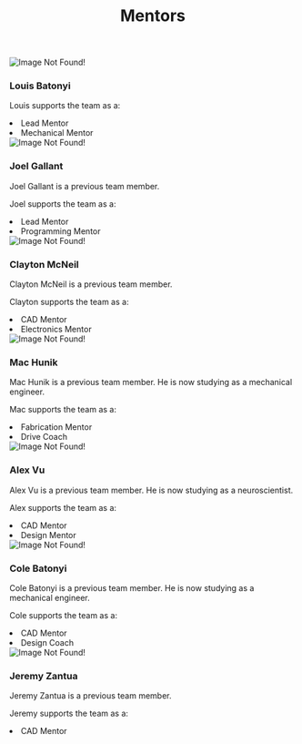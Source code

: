﻿---
layout: team
title: Mentors
---
<main role="main">
  <div class="album py-4">
    <div class="container">
      <div class="row">
        <div class="col-md-4">
          <div class="card mb-4 box-shadow">
            <img class="img-fluid" alt="Image Not Found!" src="/resources/img/mentors/louis-batonyi.jpg">
            <div class="card-body">
              <h3 class="card-text">Louis Batonyi</h3>
              <p class="card-text">Louis supports the team as a:</p>
              <li class="card-text">Lead Mentor</li>
              <li class="card-text">Mechanical Mentor</li>
            </div>
          </div>
        </div>
        <div class="col-md-4">
          <div class="card mb-4 box-shadow">
            <img class="img-fluid" alt="Image Not Found!" src="/resources/img/mentors/joel-gallant.jpg">
            <div class="card-body">
              <h3 class="card-text">Joel Gallant</h3>
              <p class="card-text">Joel Gallant is a previous team member.</p>
              <p class="card-text">Joel supports the team as a:</p>
              <li class="card-text">Lead Mentor</li>
              <li class="card-text">Programming Mentor</li>
            </div>
          </div>
        </div>
        <div class="col-md-4">
          <div class="card mb-4 box-shadow">
            <img class="img-fluid" alt="Image Not Found!" src="/resources/img/mentors/clayton-mcneil.jpg">
            <div class="card-body">
              <h3 class="card-text">Clayton McNeil</h3>
              <p class="card-text">Clayton McNeil is a previous team member.</p>
              <p class="card-text">Clayton supports the team as a:</p>
              <li class="card-text">CAD Mentor</li>
              <li class="card-text">Electronics Mentor</li>
            </div>
          </div>
        </div>
				<div class="col-md-4">
          <div class="card mb-4 box-shadow">
            <img class="img-fluid" alt="Image Not Found!" src="/resources/img/mentors/mac-hunik.png">
            <div class="card-body">
              <h3 class="card-text">Mac Hunik</h3>
              <p class="card-text">Mac Hunik is a previous team member. He is now studying as a mechanical engineer.</p>
              <p class="card-text">Mac supports the team as a:</p>
              <li class="card-text">Fabrication Mentor</li>
              <li class="card-text">Drive Coach</li>
            </div>
          </div>
        </div>
        <div class="col-md-4">
          <div class="card mb-4 box-shadow">
            <img class="img-fluid" alt="Image Not Found!" src="/resources/img/mentors/alex-vu.png">
            <div class="card-body">
              <h3 class="card-text">Alex Vu</h3>
              <p class="card-text">Alex Vu is a previous team member. He is now studying as a neuroscientist.</p>
              <p class="card-text">Alex supports the team as a:</p>
              <li class="card-text">CAD Mentor</li>
              <li class="card-text">Design Mentor</li>
            </div>
          </div>
        </div>
        <div class="col-md-4">
          <div class="card mb-4 box-shadow">
            <img class="img-fluid" alt="Image Not Found!" src="/resources/img/mentors/cole-batonyi.png">
            <div class="card-body">
              <h3 class="card-text">Cole Batonyi</h3>
              <p class="card-text">Cole Batonyi is a previous team member. He is now studying as a mechanical engineer.</p>
              <p class="card-text">Cole supports the team as a:</p>
              <li class="card-text">CAD Mentor</li>
              <li class="card-text">Design Coach</li>
            </div>
          </div>
        </div>
        <div class="col-md-4">
          <div class="card mb-4 box-shadow">
            <img class="img-fluid" alt="Image Not Found!" src="/resources/img/mentors/jeremy-zantua.png">
            <div class="card-body">
              <h3 class="card-text">Jeremy Zantua</h3>
              <p class="card-text">Jeremy Zantua is a previous team member.</p>
              <p class="card-text">Jeremy supports the team as a:</p>
              <li class="card-text">CAD Mentor</li>
            </div>
          </div>
        </div>
      </div>
    </div>